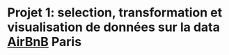 # Projet 1: selection, transformation et visualisation de données sur la data [AirBnB](http://insideairbnb.com/) Paris
